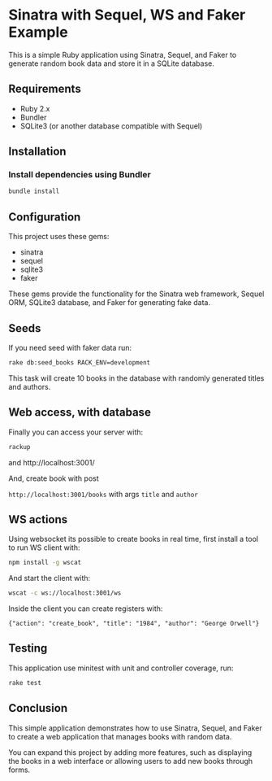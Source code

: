 # Sinatra with Sequel, WS and Faker Example

This is a simple Ruby application using Sinatra, Sequel, and Faker to generate random book data and store it in a SQLite database.

## Requirements

- Ruby 2.x
- Bundler
- SQLite3 (or another database compatible with Sequel)

## Installation

### Install dependencies using Bundler

```bash
bundle install
```

## Configuration

This project uses these gems:

- sinatra
- sequel
- sqlite3
- faker

These gems provide the functionality for the Sinatra web framework, Sequel ORM, SQLite3 database, and Faker for generating fake data.

## Seeds

If you need seed with faker data run:

```bash
rake db:seed_books RACK_ENV=development
```

This task will create 10 books in the database with randomly generated titles and authors.

## Web access, with database

Finally you can access your server with:

```bash
rackup
```

and http://localhost:3001/

And, create book with post

`http://localhost:3001/books` with args `title` and `author`

## WS actions

Using websocket its possible to create books in real time, first install a tool to run WS client with:

```bash
npm install -g wscat
```

And start the client with:

```bash
wscat -c ws://localhost:3001/ws
```

Inside the client you can create registers with:

`{"action": "create_book", "title": "1984", "author": "George Orwell"}`

## Testing

This application use minitest with unit and controller coverage, run:

```bash
rake test
```

## Conclusion

This simple application demonstrates how to use Sinatra, Sequel, and Faker to create a web application that manages books with random data.

You can expand this project by adding more features, such as displaying the books in a web interface or allowing users to add new books through forms.
